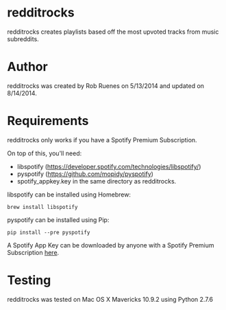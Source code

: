 redditrocks
===========

redditrocks creates playlists based off the most upvoted tracks from music subreddits.

Author
======

redditrocks was created by Rob Ruenes on 5/13/2014 and updated on 8/14/2014.

Requirements
============

redditrocks only works if you have a Spotify Premium Subscription.

On top of this, you'll need:

* libspotify (https://developer.spotify.com/technologies/libspotify/)
* pyspotify (https://github.com/mopidy/pyspotify)
* spotify_appkey.key in the same directory as redditrocks.

libspotify can be installed using Homebrew:

`brew install libspotify`

pyspotify can be installed using Pip:

`pip install --pre pyspotify`

A Spotify App Key can be downloaded by anyone with a Spotify Premium Subscription [here](https://devaccount.spotify.com/my-account/keys/).

Testing
=======

redditrocks was tested on Mac OS X Mavericks 10.9.2 using Python 2.7.6
